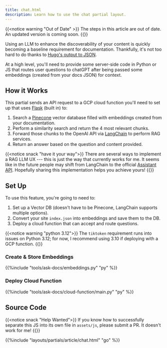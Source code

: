 ```yaml
---
title: chat.html
description: Learn how to use the chat partial layout.
---
```


{{<notice warning "Out of Date" >}}
The steps in this article are out of date. An updated version is coming soon.
{{</notice>}}

Using an LLM to enhance the discoverability of your content is quickly becoming a baseline requirement for documentation. Thankfully, it's not too hard to do thanks to [Hugo's output to JSON](https://gohugo.io/methods/page/outputformats/).

 At a high level, you'll need to provide some server-side code in Python or JS that routes user questions to chatGPT after being passed some embeddings (created from your docs JSON) for context.

## How it Works 

This partial sends an API request to a GCP cloud function you'll need to set up that uses [Flask](https://flask.palletsprojects.com/en/3.0.x/) (built in) to:

 1. Search a [Pinecone](https://www.pinecone.io/) vector database filled with embeddings created from your documentation.
 2. Perform a similarity search and return the 4 most relevant chunks. 
 3. Forward those chunks to the OpenAI API via [LangChain](https://python.langchain.com/docs/get_started/introduction) to perform RAG services.
 4. Return an answer based on the question and content provided.

{{<notice snack "have it your way">}}
There are several ways to implement a RAG LLM UX --- this is just the way that currently works for me. It seems like in the future people may shift from LangChain to the official [Assistant API](https://platform.openai.com/docs/assistants/overview). Hopefully sharing this implementation helps you achieve yours!
{{</notice>}}

## Set Up 

To use this feature, you're going to need to:

1. Set up a Vector DB (doesn't have to be Pinecone, LangChain supports multiple options).
2. Convert your site `index.json` into embeddings and save them to the DB.
3. Deploy a cloud function that can accept and route questions.

{{<notice warning "python 3.12">}}
The `tiktoken` requirement runs into issues on Python 3.12; for now, I recommend using 3.10 if deploying with a GCP function.
{{</notice>}}

### Create & Store Embeddings

{{%include "tools/ask-docs/embeddings.py" "py" %}}

### Deploy Cloud Function

{{%include "tools/ask-docs/cloud-function/main.py" "py" %}}

## Source Code 

{{<notice snack "Help Wanted">}}
If you know how to successfully separate this JS into its own file in `assets/js`, please submit a PR. It doesn't work for me!
{{</notice>}}

{{%include "layouts/partials/article/chat.html" "go" %}}